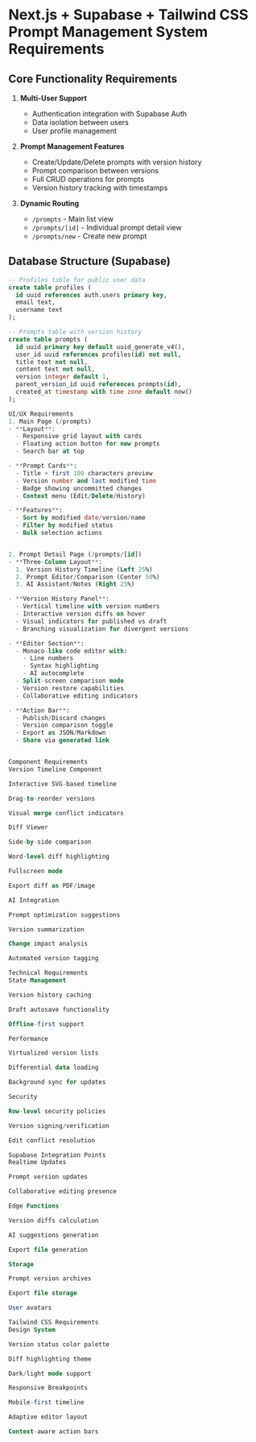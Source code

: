 # Next.js + Supabase + Tailwind CSS Prompt Management System Requirements

## Core Functionality Requirements

1. **Multi-User Support**

   - Authentication integration with Supabase Auth
   - Data isolation between users
   - User profile management

2. **Prompt Management Features**

   - Create/Update/Delete prompts with version history
   - Prompt comparison between versions
   - Full CRUD operations for prompts
   - Version history tracking with timestamps

3. **Dynamic Routing**
   - `/prompts` - Main list view
   - `/prompts/[id]` - Individual prompt detail view
   - `/prompts/new` - Create new prompt

## Database Structure (Supabase)

```sql
-- Profiles table for public user data
create table profiles (
  id uuid references auth.users primary key,
  email text,
  username text
);

-- Prompts table with version history
create table prompts (
  id uuid primary key default uuid_generate_v4(),
  user_id uuid references profiles(id) not null,
  title text not null,
  content text not null,
  version integer default 1,
  parent_version_id uuid references prompts(id),
  created_at timestamp with time zone default now()
);

UI/UX Requirements
1. Main Page (/prompts)
- **Layout**:
  - Responsive grid layout with cards
  - Floating action button for new prompts
  - Search bar at top

- **Prompt Cards**:
  - Title + first 100 characters preview
  - Version number and last modified time
  - Badge showing uncommitted changes
  - Context menu (Edit/Delete/History)

- **Features**:
  - Sort by modified date/version/name
  - Filter by modified status
  - Bulk selection actions


2. Prompt Detail Page (/prompts/[id])
- **Three-Column Layout**:
  1. Version History Timeline (Left 25%)
  2. Prompt Editor/Comparison (Center 50%)
  3. AI Assistant/Notes (Right 25%)

- **Version History Panel**:
  - Vertical timeline with version numbers
  - Interactive version diffs on hover
  - Visual indicators for published vs draft
  - Branching visualization for divergent versions

- **Editor Section**:
  - Monaco-like code editor with:
    - Line numbers
    - Syntax highlighting
    - AI autocomplete
  - Split-screen comparison mode
  - Version restore capabilities
  - Collaborative editing indicators

- **Action Bar**:
  - Publish/Discard changes
  - Version comparison toggle
  - Export as JSON/Markdown
  - Share via generated link


Component Requirements
Version Timeline Component

Interactive SVG-based timeline

Drag-to-reorder versions

Visual merge conflict indicators

Diff Viewer

Side-by-side comparison

Word-level diff highlighting

Fullscreen mode

Export diff as PDF/image

AI Integration

Prompt optimization suggestions

Version summarization

Change impact analysis

Automated version tagging

Technical Requirements
State Management

Version history caching

Draft autosave functionality

Offline-first support

Performance

Virtualized version lists

Differential data loading

Background sync for updates

Security

Row-level security policies

Version signing/verification

Edit conflict resolution

Supabase Integration Points
Realtime Updates

Prompt version updates

Collaborative editing presence

Edge Functions

Version diffs calculation

AI suggestions generation

Export file generation

Storage

Prompt version archives

Export file storage

User avatars

Tailwind CSS Requirements
Design System

Version status color palette

Diff highlighting theme

Dark/light mode support

Responsive Breakpoints

Mobile-first timeline

Adaptive editor layout

Context-aware action bars
```
